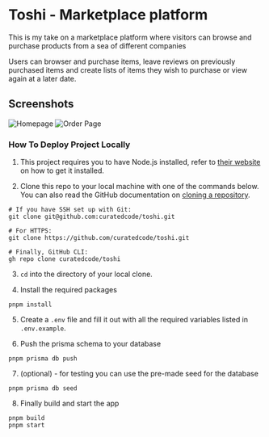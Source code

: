 # Toshi - Marketplace platform

This is my take on a marketplace platform where visitors can browse and purchase products from a sea of different companies

Users can browser and purchase items, leave reviews on previously purchased items and create lists of items they wish to purchase or view again at a later date.

## Screenshots

![Homepage](https://i.postimg.cc/7Z5Jb1n3/Screenshot-from-2023-06-03-10-07-38.png)
![Order Page](https://i.postimg.cc/ncRQHSBV/Screenshot-from-2023-06-03-10-12-09.png)

### How To Deploy Project Locally

1. This project requires you to have Node.js installed, refer to [their website](https://nodejs.org/en/download/) on how to get it installed.

2. Clone this repo to your local machine with one of the commands below. You can also read the GitHub documentation on [cloning a repository](https://docs.github.com/en/repositories/creating-and-managing-repositories/cloning-a-repository).

```
# If you have SSH set up with Git:
git clone git@github.com:curatedcode/toshi.git

# For HTTPS:
git clone https://github.com/curatedcode/toshi.git

# Finally, GitHub CLI:
gh repo clone curatedcode/toshi
```

3. `cd` into the directory of your local clone.

4. Install the required packages

```
pnpm install
```

5. Create a `.env` file and fill it out with all the required variables listed in `.env.example`.

6. Push the prisma schema to your database

```
pnpm prisma db push
```

7. (optional) - for testing you can use the pre-made seed for the database

```
pnpm prisma db seed
```

8. Finally build and start the app

```
pnpm build
pnpm start
```
